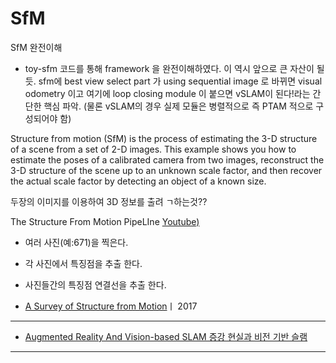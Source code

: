 

# SfM

SfM 완전이해
- toy-sfm 코드를 통해 framework 을 완전이해하였다. 이 역시 앞으로 큰 자산이 될 듯. sfm에 best view select part 가 using sequential image 로 바뀌면 visual odometry 이고 여기에 loop closing module 이 붙으면 vSLAM이 된다!라는 간단한 핵심 파악. (물론 vSLAM의 경우 실제 모듈은 병렬적으로 즉 PTAM 적으로 구성되어야 함)

Structure from motion (SfM) is the process of estimating the 3-D structure of a scene from a set of 2-D images. This example shows you how to estimate the poses of a calibrated camera from two images, reconstruct the 3-D structure of the scene up to an unknown scale factor, and then recover the actual scale factor by detecting an object of a known size.

두장의 이미지를 이용하여 3D 정보를 출려 ㄱ하는것??

The Structure From Motion PipeLIne [Youtube)](https://www.youtube.com/watch?v=i7ierVkXYa8)
- 여러 사진(예:671)을 찍은다. 
- 각 사진에서 특징점을 추출 한다. 
- 사진들간의 특징점 연결선을 추출 한다. 

- [A Survey of Structure from Motion](https://arxiv.org/abs/1701.08493)ㅣ 2017

---

- [Augmented Reality And Vision-based SLAM 증강 현실과 비전 기반 슬램](http://metacups.blog.me/100088432677)

---


